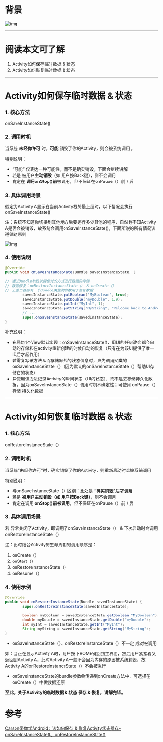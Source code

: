 # 背景

![img](https:////upload-images.jianshu.io/upload_images/944365-8fe90db664407e3b.png?imageMogr2/auto-orient/strip|imageView2/2/w/1200/format/webp)

------

# 阅读本文可了解

1. Activity如何保存临时数据 & 状态
2. Activity如何恢复临时数据 & 状态

------

# Activity如何保存临时数据 & 状态

### 1. 核心方法

onSaveInstanceState()

### 2. 调用时机

当系统 **未经你许可** 时，**可能** 销毁了你的Activity，则会被系统调用 。

特别说明：

- “可能“ 仅表达一种可能性，而不是确实销毁，下面会继续讲解
- 若是 被用户**主动销毁**（如 用户按Back键），则不会调用
- 肯定在 **调用onStop()前**被调用，但不保证在onPause（）前 / 后

### 3. 具体调用场景

假定为Activity A显示在当前Activity栈的最上层时，以下情况会执行onSaveInstanceState()

注：系统不知道你切换到其他地方后要运行多少其他的程序，自然也不知Activity A是否会被销毁，故系统会调用onSaveInstanceState()，下面所说的所有情况该遵循这原则

![img](https:////upload-images.jianshu.io/upload_images/944365-9032e0caba5504cf.png?imageMogr2/auto-orient/strip|imageView2/2/w/1200/format/webp)

### 4. 使用说明



```java
@Override
public void onSaveInstanceState(Bundle savedInstanceState) {

// 通过Bundle参数以键值对的方式进行数据的存储
// 数据恢复：onRestoreInstanceState（） & onCreate（）
// 上述二者都有一个Bundle类型的参数用于恢复数据
        savedInstanceState.putBoolean("MyBoolean", true);
        savedInstanceState.putDouble("myDouble", 1.9);
        savedInstanceState.putInt("MyInt", 1);
        savedInstanceState.putString("MyString", "Welcome back to Android");
        // ...
        super.onSaveInstanceState(savedInstanceState);
}
```

补充说明：

- 布局每1个View默认实现：onSaveInstanceState()，即UI的任何改变都会自动的存储和在activity重新创建的时候自动的恢复（只有在为该UI提供了唯一ID后才起作用）
- 若需复写该方法从而存储额外的状态信息时，应先调用父类的onSaveInstanceState（）（因为默认的onSaveInstanceState（）帮助UI存储它的状态）
- 只使用该方法记录Activity的瞬间状态（UI的状态），而不是去存储持久化数据，因为onSaveInstanceState（）调用时机不确定性；可使用 onPause（）存储 持久化数据

------

# Activity如何恢复临时数据 & 状态

### 1. 核心方法

onRestoreInstanceState（）

### 2. 调用时机

当系统“未经你许可”时，确实销毁了你的Activity，则重新启动时会被系统调用

特别说明：

- 与onSaveInstanceState（）区别：此处是 **“确实销毁”后才调用**
- 若是 **被用户主动销毁（如 用户按Back键）**，则不会调用
- 肯定在调用 **onStop()前被调用**，但不保证在onPause（）前 / 后

### 3. 具体调用场景

若 异常关闭了Activity，即调用了onSaveInstanceState（） & 下次启动时会调用onRestoreInstanceState（）

注：此时结合Activity的生命周期的调用顺序是：

1. onCreate（）
2. onStart（）
3. onRestoreInstanceState（）
4. onResume（）

### 4. 使用示例



```java
@Override
public void onRestoreInstanceState(Bundle savedInstanceState) {
        super.onRestoreInstanceState(savedInstanceState);

        boolean myBoolean = savedInstanceState.getBoolean("MyBoolean");
        double myDouble = savedInstanceState.getDouble("myDouble");
        int myInt = savedInstanceState.getInt("MyInt");
        String myString = savedInstanceState.getString("MyString");
}
```

- onSaveInstanceState（）、onRestoreInstanceState（）不一定 成对被调用

如：当正在显示Activity A时，用户按下HOME键回到主界面，然后用户紧接着又返回到Activity A，此时Activity A一般不会因为内存的原因被系统销毁，故Activity A的onRestoreInstanceState（）不会被执行

- onSaveInstanceState的bundle参数会传递到onCreate方法中，可选择在onCreate（）中做数据还原

**至此，关于Activity的临时数据 & 状态 保存 & 恢复，讲解完毕。**



# 参考

[Carson带你学Android：该如何保存 & 恢复Activity状态缓存-onSaveInstanceState()、onRestoreInstanceState()](https://www.jianshu.com/p/ad00c64cf30d)
